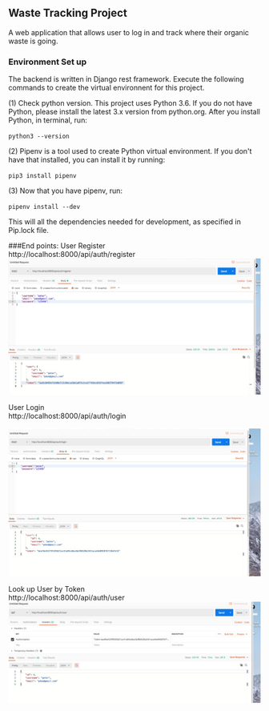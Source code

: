 ## Waste Tracking Project

A web application that allows user to log in and track where their organic waste is going.
 
### Environment Set up
The backend is written in Django rest framework. Execute the following commands to create the virtual environnent for this project. <br>

(1) Check python version. This project uses Python 3.6.  If you do not have Python, please install the latest 3.x version from python.org. After you install Python, in terminal, run: 

`python3 --version`

(2) Pipenv is a tool used to create Python virtual environment. If you don't have that installed, you can install it by running: 

`pip3 install pipenv`

(3) Now that you have pipenv, run:

`pipenv install --dev`

This will all the dependencies needed for development, as specified in Pip.lock file.


###End points: 
User Register <br>
http://localhost:8000/api/auth/register <br>
![](./images/register_endpoint.jpeg) 
 
User Login <br>
http://localhost:8000/api/auth/login <br>  
![](./images/login_endpoint.jpeg) 

Look up User by Token <br>
http://localhost:8000/api/auth/user <br>
![](./images/user_endpoint.jpeg)
